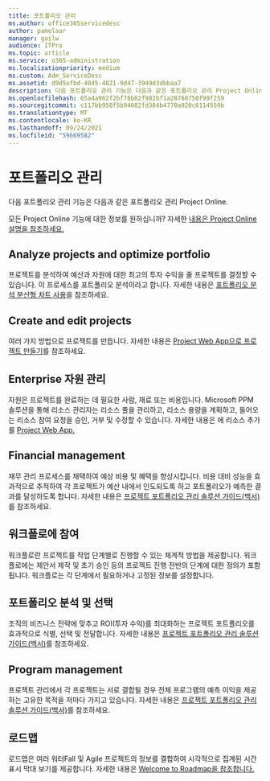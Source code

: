 ```yaml
---
title: 포트폴리오 관리
ms.author: office365servicedesc
author: pamelaar
manager: gailw
audience: ITPro
ms.topic: article
ms.service: o365-administration
ms.localizationpriority: medium
ms.custom: Adm_ServiceDesc
ms.assetid: d9d5afbd-4045-4821-9d47-3949d3dbbaa7
description: 다음 포트폴리오 관리 기능은 다음과 같은 포트폴리오 관리 Project Online.
ms.openlocfilehash: 65a4a962f2bf78b02f982bf1a28768750f99f259
ms.sourcegitcommit: c117bb958f5b94682fd384b4770a920c6114559b
ms.translationtype: MT
ms.contentlocale: ko-KR
ms.lasthandoff: 09/24/2021
ms.locfileid: "59669582"
---
```

# <a name="portfolio-management"></a>포트폴리오 관리

다음 포트폴리오 관리 기능은 다음과 같은 포트폴리오 관리 Project Online.
  
모든 Project Online 기능에 대한 정보를 원하십니까? 자세한 [내용은 Project Online 설명을 참조하세요.](project-online-service-description.md)
  
## <a name="analyze-projects-and-optimize-portfolio"></a>Analyze projects and optimize portfolio

프로젝트를 분석하여 예산과 자원에 대한 최고의 투자 수익을 줄 프로젝트를 결정할 수 있습니다. 이 프로세스를 포트폴리오 분석이라고 합니다. 자세한 내용은 [포트폴리오 분석 분산형 차트 사용](https://go.microsoft.com/fwlink/?LinkID=823665&amp;clcid=0x409)을 참조하세요.
  
## <a name="create-and-edit-projects"></a>Create and edit projects

여러 가지 방법으로 프로젝트를 만듭니다. 자세한 내용은 [Project Web App으로 프로젝트 만들기](https://go.microsoft.com/fwlink/?LinkID=746895&amp;clcid=0x409)를 참조하세요.
  
## <a name="enterprise-resource-management"></a>Enterprise 자원 관리

자원은 프로젝트를 완료하는 데 필요한 사람, 재료 또는 비용입니다. Microsoft PPM 솔루션을 통해 리소스 관리자는 리소스 풀을 관리하고, 리소스 용량을 계획하고, 들어오는 리소스 참여 요청을 승인, 거부 및 수정할 수 있습니다. 자세한 내용은 에 리소스 추가를 [Project Web App.](https://go.microsoft.com/fwlink/p/?LinkId=271320)
  
## <a name="financial-management"></a>Financial management

재무 관리 프로세스를 채택하여 예상 비용 및 혜택을 향상시킵니다. 비용 대비 성능을 효과적으로 추적하여 각 프로젝트가 예산 내에서 인도되도록 하고 포트폴리오가 예측한 결과를 달성하도록 합니다. 자세한 내용은 [프로젝트 포트폴리오 관리 솔루션 가이드(백서)](/project/project-server-2013-and-2016)를 참조하세요.
  
## <a name="participate-in-workflow"></a>워크플로에 참여

워크플로란 프로젝트를 작업 단계별로 진행할 수 있는 체계적 방법을 제공합니다. 워크플로에는 제안서 제작 및 초기 승인 등의 프로젝트 진행 전반의 단계에 대한 정의가 포함됩니다. 워크플로는 각 단계에서 필요하거나 고정된 정보를 설정합니다.
  
## <a name="portfolio-analytics-and-selection"></a>포트폴리오 분석 및 선택

조직의 비즈니스 전략에 맞추고 ROI(투자 수익)를 최대화하는 프로젝트 포트폴리오를 효과적으로 식별, 선택 및 전달합니다. 자세한 내용은 [프로젝트 포트폴리오 관리 솔루션 가이드(백서)](/project/project-server-2013-and-2016)를 참조하세요.
  
## <a name="program-management"></a>Program management

프로젝트 관리에서 각 프로젝트는 서로 결합될 경우 전체 프로그램의 예측 이익을 제공하는 고유한 목적을 저마다 가지고 있습니다. 자세한 내용은 [프로젝트 포트폴리오 관리 솔루션 가이드(백서)](/project/project-server-2013-and-2016)를 참조하세요.
  
## <a name="roadmap"></a>로드맵

로드맵은 여러 워터Fall 및 Agile 프로젝트의 정보를 결합하여 시각적으로 집계된 시간 표시 막대 보기를 제공합니다. 자세한 내용은 [Welcome to Roadmap을 참조합니다.](https://support.office.com/article/video-welcome-to-roadmap-57764149-51b8-468f-a50d-9ea6a4fd835a)